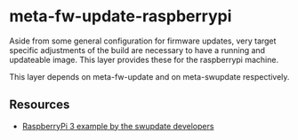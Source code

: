 # meta-fw-update-raspberrypi

Aside from some general configuration for firmware updates, very target specific adjustments 
of the build are necessary to have a running and updateable image. This layer provides these 
for the raspberrypi machine.

This layer depends on meta-fw-update and on meta-swupdate respectively.

## Resources

- [RaspberryPi 3 example by the swupdate developers](https://github.com/sbabic/meta-swupdate-boards)